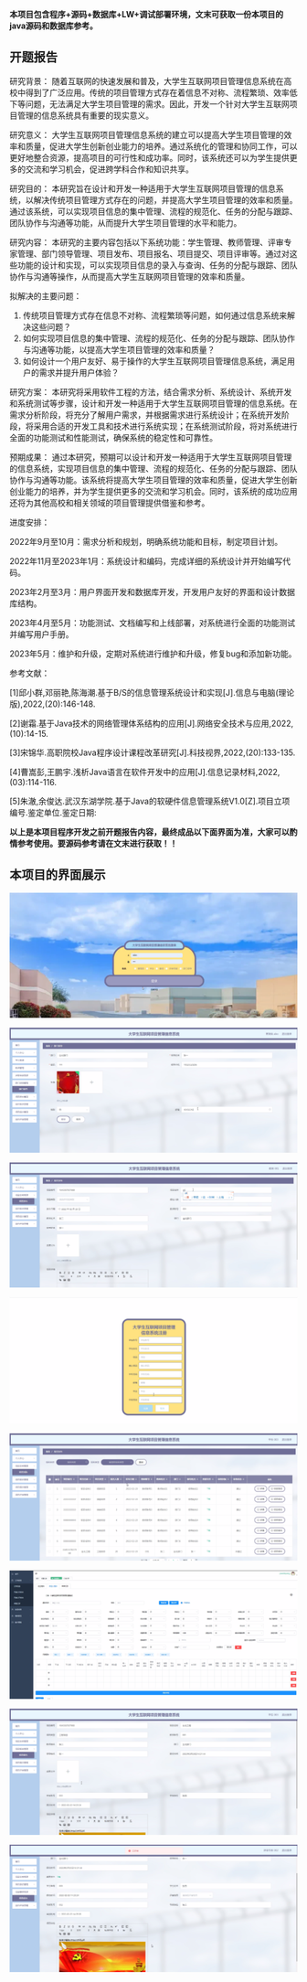 ****本项目包含程序+源码+数据库+LW+调试部署环境，文末可获取一份本项目的java源码和数据库参考。****

## ******开题报告******

研究背景：
随着互联网的快速发展和普及，大学生互联网项目管理信息系统在高校中得到了广泛应用。传统的项目管理方式存在着信息不对称、流程繁琐、效率低下等问题，无法满足大学生项目管理的需求。因此，开发一个针对大学生互联网项目管理的信息系统具有重要的现实意义。

研究意义：
大学生互联网项目管理信息系统的建立可以提高大学生项目管理的效率和质量，促进大学生创新创业能力的培养。通过系统化的管理和协同工作，可以更好地整合资源，提高项目的可行性和成功率。同时，该系统还可以为学生提供更多的交流和学习机会，促进跨学科合作和知识共享。

研究目的：
本研究旨在设计和开发一种适用于大学生互联网项目管理的信息系统，以解决传统项目管理方式存在的问题，并提高大学生项目管理的效率和质量。通过该系统，可以实现项目信息的集中管理、流程的规范化、任务的分配与跟踪、团队协作与沟通等功能，从而提升大学生项目管理的水平和能力。

研究内容：
本研究的主要内容包括以下系统功能：学生管理、教师管理、评审专家管理、部门领导管理、项目发布、项目报名、项目提交、项目评审等。通过对这些功能的设计和实现，可以实现项目信息的录入与查询、任务的分配与跟踪、团队协作与沟通等操作，从而提高大学生互联网项目管理的效率和质量。

拟解决的主要问题：

  1. 传统项目管理方式存在信息不对称、流程繁琐等问题，如何通过信息系统来解决这些问题？
  2. 如何实现项目信息的集中管理、流程的规范化、任务的分配与跟踪、团队协作与沟通等功能，以提高大学生项目管理的效率和质量？
  3. 如何设计一个用户友好、易于操作的大学生互联网项目管理信息系统，满足用户的需求并提升用户体验？

研究方案：
本研究将采用软件工程的方法，结合需求分析、系统设计、系统开发和系统测试等步骤，设计和开发一种适用于大学生互联网项目管理的信息系统。在需求分析阶段，将充分了解用户需求，并根据需求进行系统设计；在系统开发阶段，将采用合适的开发工具和技术进行系统实现；在系统测试阶段，将对系统进行全面的功能测试和性能测试，确保系统的稳定性和可靠性。

预期成果：
通过本研究，预期可以设计和开发一种适用于大学生互联网项目管理的信息系统，实现项目信息的集中管理、流程的规范化、任务的分配与跟踪、团队协作与沟通等功能。该系统将提高大学生项目管理的效率和质量，促进大学生创新创业能力的培养，并为学生提供更多的交流和学习机会。同时，该系统的成功应用还将为其他高校和相关领域的项目管理提供借鉴和参考。

进度安排：

2022年9月至10月：需求分析和规划，明确系统功能和目标，制定项目计划。

2022年11月至2023年1月：系统设计和编码，完成详细的系统设计并开始编写代码。

2023年2月至3月：用户界面开发和数据库开发，开发用户友好的界面和设计数据库结构。

2023年4月至5月：功能测试、文档编写和上线部署，对系统进行全面的功能测试并编写用户手册。

2023年5月：维护和升级，定期对系统进行维护和升级，修复bug和添加新功能。

参考文献：

[1]邱小群,邓丽艳,陈海潮.基于B/S的信息管理系统设计和实现[J].信息与电脑(理论版),2022,(20):146-148.

[2]谢霜.基于Java技术的网络管理体系结构的应用[J].网络安全技术与应用,2022,(10):14-15.

[3]宋锦华.高职院校Java程序设计课程改革研究[J].科技视界,2022,(20):133-135.

[4]曹嵩彭,王鹏宇.浅析Java语言在软件开发中的应用[J].信息记录材料,2022,(03):114-116.

[5]朱澈,余俊达.武汉东湖学院.基于Java的软硬件信息管理系统V1.0[Z].项目立项编号.鉴定单位.鉴定日期:

****以上是本项目程序开发之前开题报告内容，最终成品以下面界面为准，大家可以酌情参考使用。要源码参考请在文末进行获取！！****

## ******本项目的界面展示******

![](./res/3786718f97094856b3987b4ed3b66aed.png)

![](./res/69463797bfba4c1686e7fb2d1734a525.png)

![](./res/f0033235e8444db8982cd324e017002e.png)

![](./res/32209f3aabd644b28d739955ab7de1e5.png)

![](./res/eee92334f66e421a87932172788c04db.png)

![](./res/a93304d0fda84b90b9b91b55630266ba.png)

![](./res/960d98cfc3944b989bb64465b0db6872.png)

![](./res/0e43aaa354d14d238ee9a8576798567f.png)

